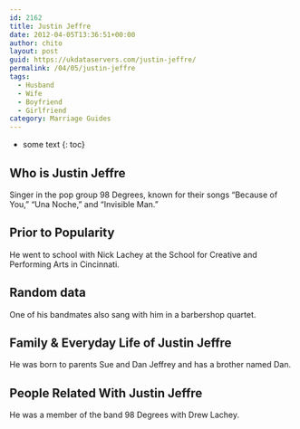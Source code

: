 ```yaml
---
id: 2162
title: Justin Jeffre
date: 2012-04-05T13:36:51+00:00
author: chito
layout: post
guid: https://ukdataservers.com/justin-jeffre/
permalink: /04/05/justin-jeffre
tags:
  - Husband
  - Wife
  - Boyfriend
  - Girlfriend
category: Marriage Guides
---
```


* some text
{: toc}
          
          
## Who is  Justin Jeffre
                  
                  
                  
Singer in the pop group 98 Degrees, known for their songs &#8220;Because of You,&#8221; &#8220;Una Noche,&#8221; and &#8220;Invisible Man.&#8221;
                  
                
                
                
## Prior to Popularity 
                  
                  
                  
He went to school with Nick Lachey at the School for Creative and Performing Arts in Cincinnati.
                  
                
                
                
## Random data 
                  
                  
                  
One of his bandmates also sang with him in a barbershop quartet.
                  
                
                
                
## Family & Everyday Life of Justin Jeffre
                  
                  
                  
He was born to parents Sue and Dan Jeffrey and has a brother named Dan.
                  
                
                
                
## People Related With  Justin Jeffre
                  
                  
                  
He was a member of the band 98 Degrees with Drew Lachey.
                  
                
              
            
          
          
          
    
    
  
